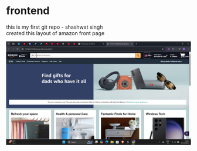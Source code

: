 # frontend
this is my first git repo - shashwat singh<br>
created this layout of amazon front page



![image](https://github.com/itsshashwatsingh/amazon-clone-frontend/blob/main/Screenshot%202025-04-03%20175317.png?raw=true)

